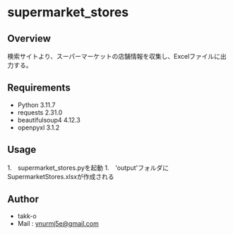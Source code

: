 # supermarket_stores

## Overview
検索サイトより、スーパーマーケットの店舗情報を収集し、Excelファイルに出力する。

## Requirements
- Python 3.11.7
- requests 2.31.0
- beautifulsoup4 4.12.3
- openpyxl 3.1.2

## Usage
1.　supermarket_stores.pyを起動
1.　'output'フォルダにSupermarketStores.xlsxが作成される

## Author
- takk-o
- Mail : ynurmj5e@gmail.com
